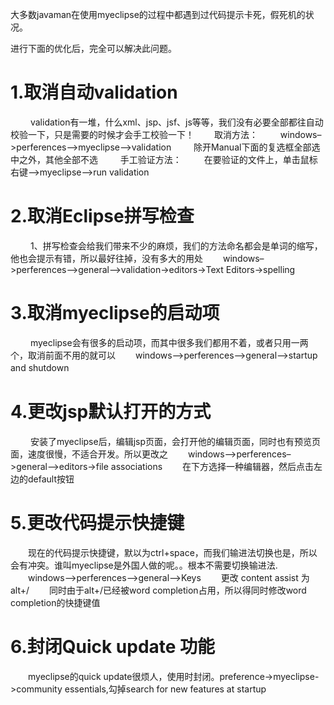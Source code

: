 
大多数javaman在使用myeclipse的过程中都遇到过代码提示卡死，假死机的状况。

进行下面的优化后，完全可以解决此问题。

# 1.取消自动validation
　　 validation有一堆，什么xml、jsp、jsf、js等等，我们没有必要全部都往自动校验一下，只是需要的时候才会手工校验一下！
　　取消方法：
　　 windows–>perferences–>myeclipse–>validation
　　 除开Manual下面的复选框全部选中之外，其他全部不选
　　 手工验证方法：
　　 在要验证的文件上，单击鼠标右键–>myeclipse–>run validation
　　 
# 2.取消Eclipse拼写检查
　　 1、拼写检查会给我们带来不少的麻烦，我们的方法命名都会是单词的缩写，他也会提示有错，所以最好往掉，没有多大的用处
　　windows–>perferences–>general–>validation->editors->Text Editors->spelling


# 3.取消myeclipse的启动项
　　 myeclipse会有很多的启动项，而其中很多我们都用不着，或者只用一两个，取消前面不用的就可以
　　windows–>perferences–>general–>startup and shutdown
　　 
# 4.更改jsp默认打开的方式
　　 安装了myeclipse后，编辑jsp页面，会打开他的编辑页面，同时也有预览页面，速度很慢，不适合开发。所以更改之
　　windows–>perferences–>general–>editors->file associations
　　在下方选择一种编辑器，然后点击左边的default按钮
　　 
# 5.更改代码提示快捷键
　　现在的代码提示快捷键，默以为ctrl+space，而我们输进法切换也是，所以会有冲突。谁叫myeclipse是外国人做的呢。。根本不需要切换输进法.
　　windows–>perferences–>general–>Keys
　　更改 content assist 为 alt+/
　　同时由于alt+/已经被word completion占用，所以得同时修改word completion的快捷键值
　　
# 6.封闭Quick update 功能
　　myeclipse的quick update很烦人，使用时封闭。preference->myeclipse->community essentials,勾掉search for new features at startup
　　